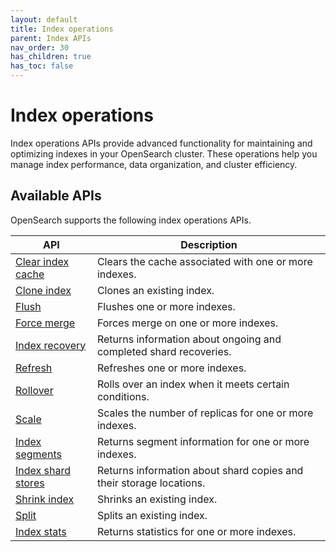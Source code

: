 ```yaml
---
layout: default
title: Index operations
parent: Index APIs
nav_order: 30
has_children: true
has_toc: false
---
```


# Index operations

Index operations APIs provide advanced functionality for maintaining and optimizing indexes in your OpenSearch cluster. These operations help you manage index performance, data organization, and cluster efficiency.

## Available APIs

OpenSearch supports the following index operations APIs.

| API | Description |
|-----|-------------|
| [Clear index cache]({{site.url}}{{site.baseurl}}/api-reference/index-apis/clear-index-cache/) | Clears the cache associated with one or more indexes. |
| [Clone index]({{site.url}}{{site.baseurl}}/api-reference/index-apis/clone/) | Clones an existing index. |
| [Flush]({{site.url}}{{site.baseurl}}/api-reference/index-apis/flush/) | Flushes one or more indexes. |
| [Force merge]({{site.url}}{{site.baseurl}}/api-reference/index-apis/force-merge/) | Forces merge on one or more indexes. |
| [Index recovery]({{site.url}}{{site.baseurl}}/api-reference/index-apis/recover/) | Returns information about ongoing and completed shard recoveries. |
| [Refresh]({{site.url}}{{site.baseurl}}/api-reference/index-apis/refresh/) | Refreshes one or more indexes. |
| [Rollover]({{site.url}}{{site.baseurl}}/api-reference/index-apis/rollover/) | Rolls over an index when it meets certain conditions. |
| [Scale]({{site.url}}{{site.baseurl}}/api-reference/index-apis/scale/) | Scales the number of replicas for one or more indexes. |
| [Index segments]({{site.url}}{{site.baseurl}}/api-reference/index-apis/segment/) | Returns segment information for one or more indexes. |
| [Index shard stores]({{site.url}}{{site.baseurl}}/api-reference/index-apis/shard-stores/) | Returns information about shard copies and their storage locations. |
| [Shrink index]({{site.url}}{{site.baseurl}}/api-reference/index-apis/shrink-index/) | Shrinks an existing index. |
| [Split]({{site.url}}{{site.baseurl}}/api-reference/index-apis/split/) | Splits an existing index. |
| [Index stats]({{site.url}}{{site.baseurl}}/api-reference/index-apis/stats/) | Returns statistics for one or more indexes. |